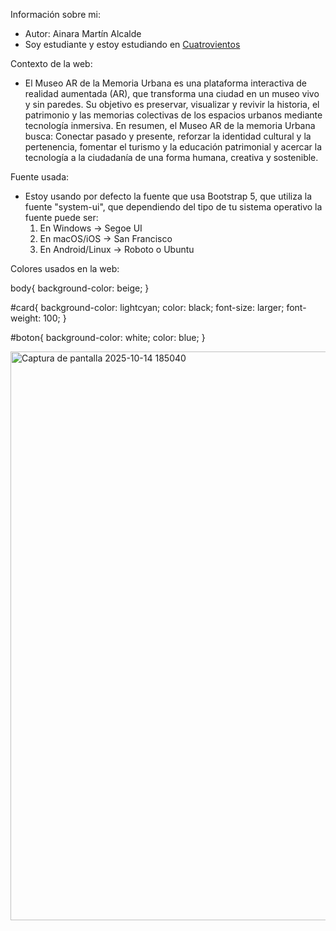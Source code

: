 Información sobre mi:
- Autor: Ainara Martín Alcalde
- Soy estudiante y estoy estudiando en [Cuatrovientos](https://cuatrovientos.org)

Contexto de la web:
- El Museo AR de la Memoria Urbana es una plataforma interactiva de realidad aumentada (AR), que transforma una ciudad en un museo vivo y sin paredes. Su objetivo es preservar, visualizar y revivir la historia, el patrimonio y las memorias colectivas de los espacios urbanos mediante tecnología inmersiva. En resumen, el Museo AR de la memoria Urbana busca: Conectar pasado y presente, reforzar la identidad cultural y la pertenencia, fomentar el turismo y la educación patrimonial y acercar la tecnología a la ciudadanía de una forma humana, creativa y sostenible.

Fuente usada:

- Estoy usando por defecto la fuente que usa Bootstrap 5, que utiliza la fuente "system-ui", que dependiendo del tipo de tu sistema operativo la fuente puede ser:
  1. En Windows → Segoe UI
  2. En macOS/iOS → San Francisco
  3. En Android/Linux → Roboto o Ubuntu

Colores usados en la web:

body{
    background-color: beige;
}

#card{
    background-color: lightcyan;
    color: black;
    font-size: larger;
    font-weight: 100;
}

#boton{
    background-color: white;
    color: blue;
}

<img width="1919" height="910" alt="Captura de pantalla 2025-10-14 185040" src="https://github.com/user-attachments/assets/0a257da5-4ded-46fe-a677-16473f1d729b" />
